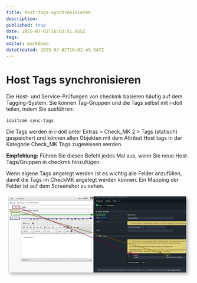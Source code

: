 ```yaml
---
title: host-tags-synchronisieren
description: 
published: true
date: 2025-07-02T16:02:51.855Z
tags: 
editor: markdown
dateCreated: 2025-07-02T16:02:49.547Z
---
```


# Host Tags synchronisieren

Die Host- und Service-Prüfungen von checkmk basieren häufig auf dem Tagging-System. Sie können Tag-Gruppen und die Tags selbst mit i-doit teilen, indem Sie ausführen:

```shell
idoitcmk sync-tags
```

Die Tags werden in i-doit unter Extras > Check_MK 2 > Tags (statisch) gespeichert und können allen Objekten mit dem Attribut Host tags in der Kategorie Check_MK Tags zugewiesen werden.

**Empfehlung:** Führen Sie diesen Befehl jedes Mal aus, wenn Sie neue Host-Tags/Gruppen in checkmk hinzufügen.

Wenn eigene Tags angelegt werden ist es wichtig alle Felder anzufüllen, damit die Tags im CheckMK angelegt werden können. Ein Mapping der Felder ist auf dem Screenshot zu sehen.

[![Host Tags synchronisieren](../../assets/images/de/i-doit-add-ons/checkmk2/host-tags/host-tags.png)](../../assets/images/de/i-doit-add-ons/checkmk2/host-tags/host-tags.png)
